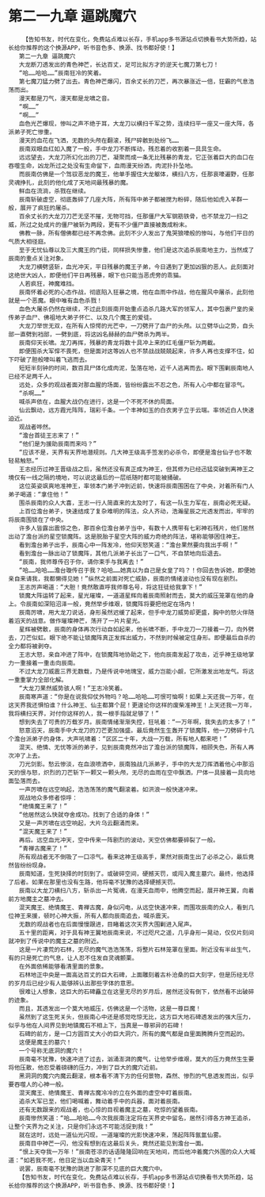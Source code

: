 # 第二一九章 逼跳魔穴
        【告知书友，时代在变化，免费站点难以长存，手机app多书源站点切换看书大势所趋，站长给你推荐的这个换源APP，听书音色多、换源、找书都好使！】
       第二一九章 逼跳魔穴
       大龙断刀透发出的青色神芒，长达百丈，足可比拟方才的逆天七魔刀第七刀！
       “哈……哈哈……”辰南狂冷的笑着。
       第七魔刀猛力劈了出去。青色神芒爆闪，百余丈长的刀芒，再次暴涨近一倍，狂霸的气息浩荡而出。
       漫天都是刀气，漫天都是龙啸之音。
       “啊……”
       “啊……”
       血色光芒爆现，惨叫之声不绝于耳，大龙刀以横扫千军之势，连续扫平一座又一座大阵，各派弟子死亡惨重。
       漫天的血花在飞洒，无数的头颅在翻滚，残尸碎骸到处纷飞……
       辰南双眼血红如入魔了一般，手中龙刀不断挥动，残忍着的收割着一具具生命。
       远远望去，大龙刀所幻化出的刀芒，凝聚而成一条无比残暴的青龙，它正张着巨大的血口在吞噬生命，凶龙所过之处没有生命留下，血雨漫天纷洒，肉泥扑扑坠地。
       而辰南仿佛是一个驾驭恶龙的魔王，他单手握住大龙躯体，横扫八方，任那哀嚎遍野，任那灵魂挣扎，此刻的他化成了天地间最残暴的魔。
       鲜血在流淌，杀戮在继续。
       辰南斩破虚空，彻底轰碎了几座大阵，所有阵中弟子都被搅为粉碎，随后他如虎入羊群一般，展开了疯狂的屠杀。
       百余丈长的大龙刀刀芒无坚不摧，无物可挡，任那僵尸大军钢筋铁骨，也不禁龙刀一扫之威，所过之处成片的僵尸被斩为两段，更有不少僵尸直接被轰成粉末。
       佛教一脉，所有僧佛都已经不再念佛。此刻不少人发出了鬼哭狼嚎般的惨叫，与他们平日的气质大相径庭。
       至于无忧仙尊以及三大魔王的门徒，同样损失惨重，他们是这次追杀辰南地主力，当然成了辰南的重点关注对象。
       大龙刀横劈竖斩，血光冲天，平日残暴的魔王子弟，今日遇到了更加凶狠的恶人。此刻面对这绝世大凶人，即便他们平日再残暴，眼下也只能当恶虎旁的乖猫。
       人若疯狂，神魔难挡。
       辰南怀着必死的心态作战，彻底陷入狂暴之境，他在血雨中作战，他在腥风中屠杀，此刻他就是一个恶魔。眼中唯有血色杀戮！
       血色大屠杀仍然在继续，不过此刻辰南开始重点追杀几路大军的领军人，其中包裹尸皇的亲传弟子血尸、佛祖地大弟子怀仁、以及几个魔王的爱徒。
       大龙刀举世无双，在所有人惊愕的光芒中，一刀劈开了血尸的头颅。以立劈华山之势，自头部一直劈到裆部，一劈到底，将这凶名赫赫的血尸劈杀为两半。
       辰南仰天长啸。龙刀再挥，残暴的青龙将数十具冲上来的红毛僵尸斩为两截。
       即便围杀大军悍不畏死，但是面对这等凶人也不禁战战兢兢起来，许多人再也支撑不住，如下吓破了胆般嚎叫着飞逃而去。
       短短半刻钟的时间，数百具尸体化成肉泥，坠落在地，近千人逃离而去。眼下围剿辰南地人已经不足两千人。
       远处，众多的观战者面对那血腥的场面，皆纷纷露出不忍之色，所有人心中都在冒凉气。
       “杀啊……”
       喊杀声依在，血腥大战仍在进行，这是一个不死不休的局面。
       仙云飘动，远方霞光阵阵，瑞彩千条。一个丰神如玉的白衣男子立于云端。率领近白人快速迫近。
       观战者哗然。
       “澹台首徒王志来了！”
       “他们是为援助辰南而来吗？”
       “应该不是，天界有天界地潜规则。几大神王级高手签发的必杀令，即便是澹台仙子也不敢轻易触怒。”
       王志经历过神王晋级战之后，虽然还没有真正成为神王，但其修为已经迅猛突破到离神王之境仅有一线之隔的境地，可以说这最后的一层纸随时都可能被捅破。
       这位英姿飒爽地准神王，率领本门弟子冲到近前，快速将辰南围困在了中央，对着所有门人弟子喝道：“拿住他！”
       围杀辰南的众人大喜，王志一行人简直来的太及时了，有这一队生力军在，辰南必死无疑。
       上百位澹台弟子，快速结成了复杂难明的阵法，众人齐动，浩瀚星辰之光透发而出，牢牢的将辰南围锁在了中央。
       许多人皆露出震惊之色，那百余位澹台弟子当中，有数十人携带有七彩神石残片，他们居然出动了澹台派的星空锁魔阵。这是脱胎于星空大阵的威力奇绝的阵法，堪称能够困住神王。
       看到澹台弟子出手，辰南心中一阵发冷，他仰天怒笑道：“澹台果然要向我出手啊！”
       看到澹台一脉出动了锁魔阵，其他几派弟子长出了一口气，不自禁地向后退去。
       “辰南，我师尊传召于你，请你束手与我离去！”
       “哈……哈哈……澹台璇传召于我？哈哈……她真以为自己是女皇了吗？！你回去告诉她，即便她亲自来请我，我都懒得见她！”纵然之前面对死亡威胁，辰南的情绪波动也没有现在剧烈。
       王志厉声喝道：“大胆！竟然敢直呼我师尊名号，将这狂徒给我拿下！”
       锁魔大阵运转了起来，星光璀璨，一道道星辉向着辰南照射而去，莫大的威压笼罩在他的身上。令辰南如深陷沼泽一般，竟然举步维艰，锁魔阵将要把他定在场内！
       辰南厉啸，用大龙刀说话，身形虽然迟缓了起来，但手中龙刀威势却更盛，胸中的怒火伴随着滔天的战意。做作璀璨神芒，荡开了一片片星光。
       星辉被劈散，辰南的身体再次行动自如起来，他长啸不断，手中龙刀一刀接着一刀，向外劈去，刀芒似虹。眼下绝不能让锁魔阵真正发挥出威力，不然到时候被定住身形。即便最后自杀的全力都将被剥夺。
       王志大怒，亲自冲进了阵中，在锁魔阵地协助之下，他向辰南发起了攻击，近乎神王级地掌力一重接着一重击向辰南。
       不过大龙刀威震三界无数载，乃是传说中地瑰宝，威力岂能小觑，它所激发出地龙气。将这一重重掌力全部化解。
       “大龙刀果然威势骇人啊！”王志冷笑着。
       辰南寒声道：“你是在说我仰仗外物吗？哈……哈哈……可恨可恼啊！如果上天还我一万年，在这天界我还惧怕谁？什么神王、仙主都算个屁！更遑论你这样的废柴准神王！上天还我一万年，我将横扫天界，对付你这样的人，我一根手指就足够了！”
       想到失去了可贵的万载岁月。辰南情绪渐渐失控，狂吼着：“一万年啊，我失去的太多了！”
       怒意滔天，辰南手中大龙刀的刀芒更加强盛。最后竟然生生轰开了锁魔阵，他一刀劈碎十几个澹台派弟子的身体，大声吼啸着：“区区二十年，大战一万载，所有地人都来吧！”
       混天、绝情、无忧等派的弟子，见到辰南竟然冲出了澹台派的锁魔阵，相顾失色，所有人再次冲了上去。
       刀光剑影。愁云惨淡，在血浪喷洒中，辰南独战几派弟子，手中的大龙刀挥洒着他心中那滔天的恨与怒，炽烈的刀芒斩下一颗又一颗头颅，无尽的血雨在空中飘洒，尸体一具接着一具向地面坠落而去。
       一声厉啸在远空响起，浩浩荡荡的魔气翻滚着。如洪浪一般快速冲来。
       观战地众多修者惊呼：
       “绝情魔王来了！”
       “他居然这么快就夺舍成功。找到了合适的身体！”
       又是一声厉啸在远空响起，大片乌云翻涌而来。
       “混天魔王来了！”
       再后。远空血光冲天，空中传来一阵剧烈的波动，天空仿佛都要碎裂了一般。
       “青禅古魔来了！”
       所有观战者无不倒吸了一口凉气。看来这神王级高手，果然对辰南生出了必杀之心，最后竟然皆纷纷现身。
       辰南知道，生死抉择的时刻到了。或破碎空间，硬撼天罚，或闯入魔主墓穴。最终，他选择了后者。如果在那里也没有生路，他将毫不犹豫的选择硬撼天罚。
       辰南以大龙刀横扫八方，斩杀出一片冤魂，在漫天血雨中，他腾空而起，展开神王翼，向着前方地魔主之墓冲去。
       混天魔王、绝情魔王、青禅古魔，身似闪电，从远空快速冲来，而围攻辰南的众人，看到几位神王来援，顿时心神大振，所有人都向辰南追去，喊杀震天。
       无数的观战者也在后面慢慢跟进，目睹着这次天界大围剿进入尾声。
       五十里的距离，对于具有神王翼地辰南来说，不过咫尺之遥，几乎身形一晃动，仅仅片刻间就冲到了传说中的魔主之墓的附近。
       这是一片凄荒的石林，无尽的魔气浩浩荡荡，将整片石林笼罩在里面。附近没有半丝生气，有的只是死亡的气息，让人忍不住发自灵魂颤栗。
       在外面依稀能够看清里面的景象。
       石林地正中央是一面高达百丈的巨大石碑，上面雕刻着古朴沧桑的巨大刻字，但是历经无尽的岁月后已经少有人能够辨认出那些字体的意思。
       很难让人想象，这巨大的石碑矗立在这里无尽的岁月后，居然还没有倒下，依然看不出破碎的迹象。
       而且，其透发出一个莫大地威压，仿佛这是一个活物，这是一尊巨魔！
       虽然到了这生死关头，但辰南心中还是感觉吃惊无比，这方巨大地石碑透发出的强大压力，似乎与他在人间界见到地镇魔石不相上下，当真是一尊邪异的石碑！
       石碑的前方，是一口方圆百丈大小的巨大洞穴，所有的魔气都是自里面腾腾升空而起的。
       这便是魔主的墓穴！
       一个号称无底洞的魔穴！
       辰南毫不犹豫，快速冲进了过去，汹涌澎湃的魔气，让他举步维艰，莫大的压力竟然生生要将他压散，他忍受着磅礴的压力，冲到了巨大的魔穴近前。
       黑洞洞的魔穴内魔云翻滚，根本看不清下方的任何景物，森然、惨烈的气息透发而出，似乎要吞噬人的心神一般。
       混天魔王、绝情魔王、青禅古魔冷冷的立在外面的虚空中盯着辰南。
       追杀大军已至，他们喝喊着，舞动着手中的兵器，面对着辰南。
       还有无数跟来的观战者，也心惊的目视着魔主之墓，吃惊的望着辰南。
       辰南惨然笑道：“哈……哈哈……今次我辰南注定将在天界史中留名，居然引得各方神王追杀，让整个天界为之关注，只是你们永远不可能活捉到我！”
       就在这时，远处一道仙光闪现，一道璀璨的光影快速冲来，荡起阵阵氤氲仙雾。
       辰南目中神芒一闪，他没有想到在这最后关头，竟然还能见到澹台一面。
       “恨上天夺我一万年！”辰南苍凉的话语隆隆回响在天地间，而后他冲着魔穴外围的众人大喊道：“如若我不死，他日定当以血染青天！”
       说罢，辰南毫不犹豫的跳进了那深不见底的巨大魔穴中。
       【告知书友，时代在变化，免费站点难以长存，手机app多书源站点切换看书大势所趋，站长给你推荐的这个换源APP，听书音色多、换源、找书都好使！】